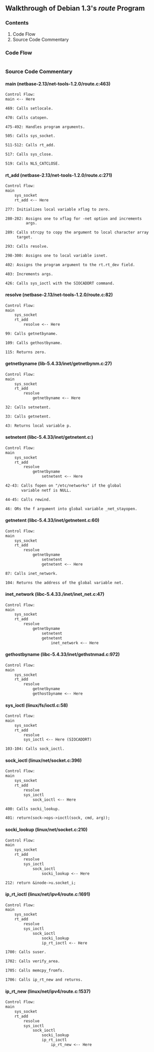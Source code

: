 ## Walkthrough of Debian 1.3's _route_ Program

### Contents

1. Code Flow
2. Source Code Commentary

### Code Flow

```txt
```

### Source Code Commentary

#### main (netbase-2.13/net-tools-1.2.0/route.c:463)

```txt
Control Flow:
main <-- Here

469: Calls setlocale.

470: Calls catopen.

475-492: Handles program arguments.

505: Calls sys_socket.

511-512: Calls rt_add.

517: Calls sys_close.

519: Calls NLS_CATCLOSE.
```

#### rt\_add (netbase-2.13/net-tools-1.2.0/route.c:271)

```txt
Control Flow:
main
    sys_socket
    rt_add <-- Here

277: Initializes local variable xflag to zero.

280-282: Assigns one to xflag for -net option and increments
         args.

289: Calls strcpy to copy the argument to local character array
     target.

293: Calls resolve.

298-300: Assigns one to local variable isnet.

402: Assigns the program argument to the rt.rt_dev field.

403: Increments args.

426: Calls sys_ioctl with the SIOCADDRT command.
```

#### resolve (netbase-2.13/net-tools-1.2.0/route.c:82)

```txt
Control Flow:
main
    sys_socket
    rt_add
        resolve <-- Here

99: Calls getnetbyname.

109: Calls gethostbyname.

115: Returns zero.
```

#### getnetbyname (lib-5.4.33/inet/getnetbynm.c:27)

```txt
Control Flow:
main
    sys_socket
    rt_add
        resolve
            getnetbyname <-- Here

32: Calls setnetent.

33: Calls getnetent.

43: Returns local variable p.
```

#### setnetent (libc-5.4.33/inet/getnetent.c:)

```txt
Control Flow:
main
    sys_socket
    rt_add
        resolve
            getnetbyname
                setnetent <-- Here

42-43: Calls fopen on "/etc/networks" if the global
       variable netf is NULL.

44-45: Calls rewind.

46: ORs the f argument into global variable _net_stayopen.
```

#### getnetent (libc-5.4.33/inet/getnetent.c:60)

```txt
Control Flow:
main
    sys_socket
    rt_add
        resolve
            getnetbyname
                setnetent
                getnetent <-- Here

87: Calls inet_network.

104: Returns the address of the global variable net.
```

#### inet\_network (libc-5.4.33./inet/inet\_net.c:47)

```txt
Control Flow:
main
    sys_socket
    rt_add
        resolve
            getnetbyname
                setnetent
                getnetent
                    inet_network <-- Here
```

#### gethostbyname (libc-5.4.33/inet/gethstnmad.c:972)

```txt
Control Flow:
main
    sys_socket
    rt_add
        resolve
            getnetbyname
            gethostbyname <-- Here
```

#### sys\_ioctl (linux/fs/ioctl.c:58)

```txt
Control Flow:
main
    sys_socket
    rt_add
        resolve
        sys_ioctl <-- Here (SIOCADDRT)

103-104: Calls sock_ioctl.
```

#### sock\_ioctl (linux/net/socket.c:396)

```txt
Control Flow:
main
    sys_socket
    rt_add
        resolve
        sys_ioctl
            sock_ioctl <-- Here

400: Calls socki_lookup.

401: return(sock->ops->ioctl(sock, cmd, arg));
```

#### socki\_lookup (linux/net/socket.c:210)

```txt
Control Flow:
main
    sys_socket
    rt_add
        resolve
        sys_ioctl
            sock_ioctl
                socki_lookup <-- Here

212: return &inode->u.socket_i;
```


#### ip\_rt\_ioctl (linux/net/ipv4/route.c:1691)

```txt
Control Flow:
main
    sys_socket
    rt_add
        resolve
        sys_ioctl
            sock_ioctl
                socki_lookup
                ip_rt_ioctl <-- Here

1700: Calls suser.

1702: Calls verify_area.

1705: Calls memcpy_fromfs.

1706: Calls ip_rt_new and returns.
```

#### ip\_rt\_new (linux/net/ipv4/route.c:1537)

```txt
Control Flow:
main
    sys_socket
    rt_add
        resolve
        sys_ioctl
            sock_ioctl
                socki_lookup
                ip_rt_ioctl
                    ip_rt_new <-- Here
```
